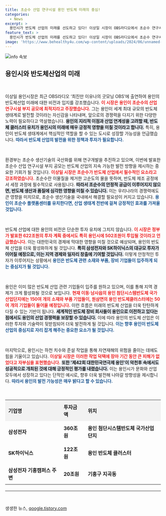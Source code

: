 ```yaml
---
title: 초순수 산업 연구시설 용인 반도체 미래의 중심!
categories:
  - News
excerpt: >
  용인시가 반도체 산업의 미래를 선도하고 있다! 이상일 시장이 OBS라디오에서 초순수 연구시설 부지 공모와 용인의 전략적 입지를 강조하며, 엄청난 투자 계획을 공개했다. 클릭해서 더 알아보세요!
feature_text: >
  용인시가 반도체 산업의 미래를 선도하고 있다! 이상일 시장이 OBS라디오에서 초순수 연구시설 부지 공모와 용인의 전략적 입지를 강조하며, 엄청난 투자 계획을 공개했다. 클릭해서 더 알아보세요!
image: 'https://www.behealthy4u.com/wp-content/uploads/2024/06/unnamed-file.png'
---
```


<p><img src="https://www.behealthy4u.com/wp-content/uploads/2024/06/unnamed-file.png" alt="info 속보" /></p>

<h2 data-ke-size="size26">용인시와 반도체산업의 미래</h2>

<p data-ke-size="size16">&nbsp;</p>

<p>이상일 용인시장은 최근 OBS라디오 ‘최진만 이유나의 굿모닝 OBS’에 출연하여 용인의 반도체산업 미래에 대한 비전과 입지를 강조했습니다. <b><span style="color: #ee2323;">이 시장은 용인이 초순수의 산업 연구시설 부지 공모에 최적지라고 주장했습니다.</span></b> 그는 용인이 세계 최대 규모의 반도체 생태계로 발전할 것이라는 자신감을 나타내며, 앞으로의 경쟁력을 다지기 위한 다양한 노력이 필요하다고 역설했습니다. <b><span style="background-color: #21538527;">용인의 지리적 이점과 산업 연계성을 고려할 때, 반도체 클러스터 유치가 용인시의 미래에 매우 긍정적 영향을 미칠 것이라고 합니다.</span></b> 특히, 용인이 반도체 생태계에서 핵심적인 역할을 할 수 있는 도시로 성장할 가능성을 언급했습니다. <b><span style="color: #1a5490;">따라서 반도체 산업의 발전을 위한 정책과 투자가 필요합니다.</span></b></p>

<p data-ke-size="size16">&nbsp;</p>

<p>환경부는 초순수 생산기술의 국산화를 위해 연구개발을 추진하고 있으며, 이번에 발표한 초순수 산업 연구시설 부지 공모는 반도체 산업의 지속 가능한 발전 방향을 제시하는 중요한 기회가 될 것입니다. <b><span style="color: #ee2323;">이상일 시장은 초순수가 반도체 산업에서 필수적인 요소라고 강조하였습니다.</span></b> 초순수란 이물질을 제거한 고순도의 물을 뜻하며, 반도체 제조 공정에서 세정 과정에 필수적으로 사용됩니다. <b><span style="background-color: #21538527;">따라서 초순수의 안정적 공급이 이루어지지 않으면, 반도체 생산과 품질에 심각한 영향을 미칠 수 있습니다.</span></b> 이는 우리나라의 경쟁력에도 큰 영향을 미치므로, 초순수 생산기술을 국내에서 해결할 필요성이 커지고 있습니다. <b><span style="color: #1a5490;">용인이 초순수 플랫폼센터를 유치한다면, 산업 생태계 전반에 걸쳐 긍정적인 효과를 가져올 것입니다.</span></b></p>

<p data-ke-size="size16">&nbsp;</p>

<p>반도체 산업에 대한 용인의 비전은 단순한 투자 유치에 그치지 않습니다. <b><span style="color: #ee2323;">이 시장은 정부가 발표한 622조원의 투자 계획 중에서도 특히 용인시에 502조원이 투입될 것이라고 언급했습니다.</span></b> 이는 대한민국의 경제에 막대한 영향을 미칠 것으로 예상되며, 용인의 반도체 산업을 더욱 활성화하게 될 것입니다. <b><span style="background-color: #21538527;">특히 삼성전자와 SK하이닉스의 대규모 투자가 이어질 예정으로, 이는 지역 경제와 일자리 창출에 기여할 것입니다.</span></b> 이렇게 안정적인 투자가 이루어지는 상황에서 <b><span style="color: #1a5490;">용인은 반도체 관련 소재와 부품, 장비 기업들이 입주하게 되는 중심지가 될 것입니다.</span></b></p>

<p data-ke-size="size16">&nbsp;</p>

<p>용인은 이미 많은 반도체 산업 관련 기업들이 입주를 원하고 있으며, 이를 통해 지역 경제가 크게 활성화될 것으로 보입니다. <b><span style="color: #ee2323;">현재 이동·남사읍의 용인 첨단시스템반도체 국가산업단지에는 150여 개의 소재와 부품 기업들이, 원삼면의 용인 반도체클러스터에는 50여 개의 기업들이 들어올 예정입니다.</span></b> 이런 흐름은 미래의 반도체 산업을 더욱 탄탄하게 다질 수 있는 기반이 됩니다. <b><span style="background-color: #21538527;">세계적인 반도체 장비 회사들이 용인으로 이전하고 있다는 점에서도 용인의 산업 경쟁력을 보장할 수 있습니다.</span></b> 이에 따라 용인의 반도체 산업은 이러한 투자와 기술력이 뒷받침되어 더욱 발전하게 될 것입니다. <b><span style="color: #1a5490;">이는 향후 용인이 반도체 산업의 중심지로 자리 잡게 해주는 중요한 요소가 될 것입니다.</span></b></p>

<p data-ke-size="size16">&nbsp;</p>

<p>마지막으로, 용인시는 하천 치수와 준설 작업을 통해 자연재해의 위험을 줄이는 데에도 힘을 기울이고 있습니다. <b><span style="color: #ee2323;">이상일 시장은 이러한 작업 덕택에 장마 기간 동안 큰 피해가 없었다고 자부심을 표현했습니다.</span></b> <b><span style="background-color: #21538527;">또한 '제42회 대한민국연극제 용인'이 악천후 속에서도 성공적으로 개최된 것에 대해 긍정적인 평가를 내렸습니다.</span></b> 이는 용인시가 문화와 산업 모두에서 성장하고 있다는 단적인 예시로, 향후 더욱 발전해 나아갈 방향성을 제시합니다. <b><span style="color: #1a5490;">따라서 용인의 발전 가능성은 매우 밝다고 할 수 있습니다.</span></b></p>

<p data-ke-size="size16">&nbsp;</p>

<table style="width: 100%; border-collapse: collapse; margin: 20px 0;">
    <tr>
        <th style="background-color: #f2f2f2; padding: 10px; text-align: left;">기업명</th>
        <th style="background-color: #f2f2f2; padding: 10px; text-align: left;">투자금액</th>
        <th style="background-color: #f2f2f2; padding: 10px; text-align: left;">위치</th>
    </tr>
    <tr>
        <td style="padding: 10px; text-align: left;"><b>삼성전자</b></td>
        <td style="padding: 10px; text-align: left;"><b>360조원</b></td>
        <td style="padding: 10px; text-align: left;"><b>용인 첨단시스템반도체 국가산업단지</b></td>
    </tr>
    <tr>
        <td style="padding: 10px; text-align: left;"><b>SK하이닉스</b></td>
        <td style="padding: 10px; text-align: left;"><b>122조원</b></td>
        <td style="padding: 10px; text-align: left;"><b>용인 반도체 클러스터</b></td>
    </tr>
    <tr>
        <td style="padding: 10px; text-align: left;"><b>삼성전자 기흥캠퍼스 주변</b></td>
        <td style="padding: 10px; text-align: left;"><b>20조원</b></td>
        <td style="padding: 10px; text-align: left;"><b>기흥구 지곡동</b></td>
    </tr>
</table>

<hr>

<p data-ke-size="size16">&nbsp;</p>
생생한 뉴스, <a href="https://qoogle.tistory.com" rel="dofollow">qoogle.tistory.com</a>


